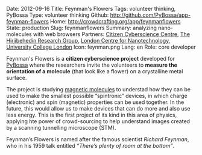 Date: 2012-09-16
Title: Feynman's Flowers
Tags: volunteer thinking, PyBossa
Type: volunteer thinking
Github: http://github.com/PyBossa/app-feynman-flowers
Home: http://crowdcrafting.org/app/feynmanflowers
State: production
Slug: feynmanflowers
Summary: analyzing nano-molecules with web browsers
Partners: <a href="http://citizencyberscience.net"><span itemprop="creator">Citizen Cyberscience Centre</span></a>, <a href="http://www.ucl.ac.uk/hirjibehedin"><span itemprop="creator">The Hirjibehedin Research Group</span></a>, <a href="http://www.london-nano.com"><span itemprop="creator">London Centre for Nanotechnology</span></a>, <a href="http://www.ucl.ac.uk"><span itemprop="creator">University College London</span></a>
Icon: feynman.png
Lang: en
Role: core developer

Feynman's Flowers is a **citizen cyberscience project** developed for [PyBossa](http://dev.pybossa.com) where the researchers invite the volunteers to **measure the orientation of a molecule** (that look like a flower) on a crystalline metal surface.

The project is studying [magnetic molecules](http://www.ucl.ac.uk/~ucanchi/PyBossa/Molecules/molecules.html) to understad how they can be used to make the smallest possible “spintronic” devices, in which charge (electronic) and spin (magnetic) properties can be used together. In the future, this would allow us to make devices that can do more and also use less energy.
This is the first project of its kind in this area of physics, applying hte power of crowd-sourcing to help understand images created by a scanning tunnelling microscope (STM).

Feynman’s Flowers is named after the famous scientist *Richard Feynman*, who in his 1959 talk entitled *“There’s plenty of room at the bottom”*. 
